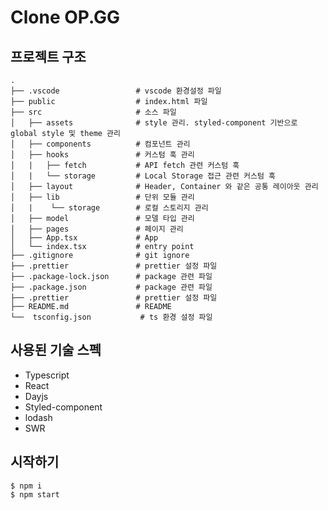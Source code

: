 # Clone OP.GG

## 프로젝트 구조

    .
    ├── .vscode                 # vscode 환경설정 파일
    ├── public                  # index.html 파일
    ├── src                     # 소스 파일
    │   ├── assets              # style 관리. styled-component 기반으로 global style 및 theme 관리
    │   ├── components          # 컴포넌트 관리
    │   ├── hooks               # 커스텀 훅 관리
    │   |   ├── fetch           # API fetch 관련 커스텀 훅
    │   |   └── storage         # Local Storage 접근 관련 커스텀 훅
    │   ├── layout              # Header, Container 와 같은 공통 레이아웃 관리
    │   ├── lib                 # 단위 모듈 관리
    │   |    └── storage        # 로컬 스토리지 관리
    │   ├── model               # 모델 타입 관리
    │   ├── pages               # 페이지 관리
    │   ├── App.tsx             # App
    │   └── index.tsx           # entry point
    ├── .gitignore              # git ignore
    ├── .prettier               # prettier 설정 파일
    ├── .package-lock.json      # package 관련 파일
    ├── .package.json           # package 관련 파일
    ├── .prettier               # prettier 설정 파일
    ├── README.md               # README
    └──  tsconfig.json           # ts 환경 설정 파일

## 사용된 기술 스펙

- Typescript
- React
- Dayjs
- Styled-component
- lodash
- SWR

## 시작하기

```
$ npm i
$ npm start
```
